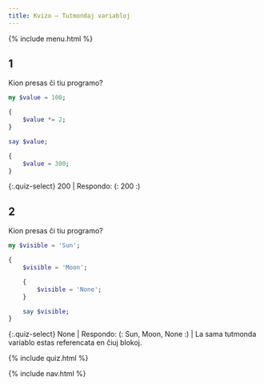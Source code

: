 ```yaml
---
title: Kvizo — Tutmondaj variabloj
---
```


{% include menu.html %}

## 1

Kion presas ĉi tiu programo?

```raku
my $value = 100;

{
    $value *= 2;
}

say $value;

{
    $value = 300;
}
```

{:.quiz-select}
200 | Respondo: (: 200 :)

## 2

Kion presas ĉi tiu programo?

```raku
my $visible = 'Sun';

{
    $visible = 'Moon';

    {
        $visible = 'None';
    }

    say $visible;
}
```

{:.quiz-select}
None | Respondo: (: Sun, Moon, None :) | La sama tutmonda variablo estas referencata en ĉiuj blokoj.

{% include quiz.html %}

{% include nav.html %}